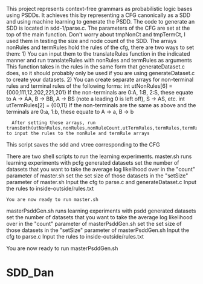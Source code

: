 This project represents context-free grammars as probabilistic logic bases using PSDDs.  It achieves this by representing a CFG canonically as a SDD and using machine learning to generate the PSDD.
The code to generate an SDD is located in sdd-1/parse.c.
  The parameters of the CFG are set at the top of the main function.  Don't worry about tmpNonCt and tmpTermCt, I used them in testing the size and node count of the SDD.
  The arrays nonRules and termRules hold the rules of the cfg, there are two ways to set them:
    1) You can input them to the translateRules function in the indicated manner and run translateRules with nonRules and termRules as arguments
      This function takes in the rules in the same form that generateDataset.c does, so it should probably only be used if you are using generateDataset.c to create your datasets.
    2) You can create separate arrays for non-terminal rules and terminal rules of the following forms:
      int utNonRules[6] = {000,111,12,202,221,201}
        If the non-terminals are 0:A, 1:B, 2:S, these equate to A -> AA, B -> BB, A -> BS (note a leading 0 is left off), S -> AS, etc.
      int utTermRules[2] = {00,11}
        If the non-terminals are the same as above and the terminals are 0:a, 1:b, these equate to A -> a, B -> b
				
      After setting these arrays, run transBoth(utNonRules,nonRules,nonRuleCount,utTermRules,termRules,termRuleCount) to input the rules to the nonRule and termRule arrays
			
  This script saves the sdd and vtree corresponding to the CFG
	
There are two shell scripts to run the learning experiments.
  master.sh runs learning experiments with pcfg generated datasets
    set the number of datasets that you want to take the average log likelihood over in the "count" parameter of master.sh
    set the set size of those datasets in the "setSize" parameter of master.sh
    Input the cfg to parse.c and generateDataset.c
    Input the rules to inside-outside/rules.txt
		
    You are now ready to run master.sh
		
		
  masterPsddGen.sh runs learning experiments with psdd generated datasets
    set the number of datasets that you want to take the average log likelihood over in the "count" parameter of masterPsddGen.sh
    set the set size of those datasets in the "setSize" parameter of masterPsddGen.sh
    Input the cfg to parse.c
    Input the rules to inside-outside/rules.txt
		
You are now ready to run masterPsddGen.sh
# SDD_Dan

